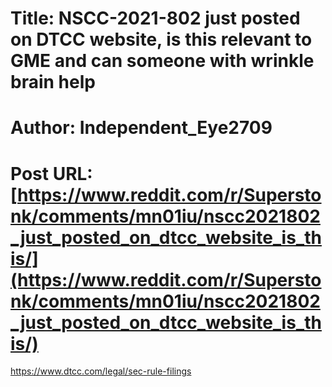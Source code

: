 # Title: NSCC-2021-802 just posted on DTCC website, is this relevant to GME and can someone with wrinkle brain help
# Author: Independent_Eye2709
# Post URL: [https://www.reddit.com/r/Superstonk/comments/mn01iu/nscc2021802_just_posted_on_dtcc_website_is_this/](https://www.reddit.com/r/Superstonk/comments/mn01iu/nscc2021802_just_posted_on_dtcc_website_is_this/)


https://www.dtcc.com/legal/sec-rule-filings